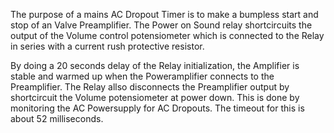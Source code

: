 The purpose of a mains AC Dropout Timer is to make a bumpless start and stop of an Valve Preamplifier. The Power on Sound relay shortcircuits the output of the Volume control potensiometer which is connected to the Relay in series with a current rush protective resistor. 

By doing a 20 seconds delay of the Relay initialization, the Amplifier is stable and warmed up when the Poweramplifier connects to the Preamplifier. The Relay allso disconnects the Preamplifier output by shortcircuit the Volume potensiometer at power down. This is done by monitoring the AC Powersupply for AC Dropouts. The timeout for this is about 52 milliseconds.